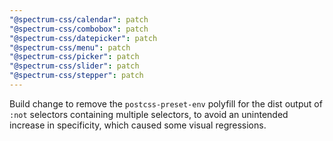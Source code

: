 ```yaml
---
"@spectrum-css/calendar": patch
"@spectrum-css/combobox": patch
"@spectrum-css/datepicker": patch
"@spectrum-css/menu": patch
"@spectrum-css/picker": patch
"@spectrum-css/slider": patch
"@spectrum-css/stepper": patch
---
```


Build change to remove the `postcss-preset-env` polyfill for the dist output of `:not` selectors containing multiple selectors, to avoid an unintended increase in specificity, which caused some visual regressions.
